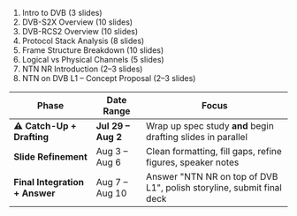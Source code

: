 1. Intro to DVB (3 slides)
2. DVB-S2X Overview (10 slides)
3. DVB-RCS2 Overview (10 slides)
4. Protocol Stack Analysis (8 slides)
5. Frame Structure Breakdown (10 slides)
6. Logical vs Physical Channels (5 slides)
7. NTN NR Introduction (2–3 slides)
8. NTN on DVB L1 – Concept Proposal (2–3 slides)

| Phase                          | Date Range         | Focus                                                                 |
| ------------------------------ | ------------------ | --------------------------------------------------------------------- |
| **⚠️ Catch-Up + Drafting**     | **Jul 29 – Aug 2** | Wrap up spec study **and** begin drafting slides in parallel          |
| **Slide Refinement**           | Aug 3 – Aug 6      | Clean formatting, fill gaps, refine figures, speaker notes            |
| **Final Integration + Answer** | Aug 7 – Aug 10     | Answer "NTN NR on top of DVB L1", polish storyline, submit final deck |


